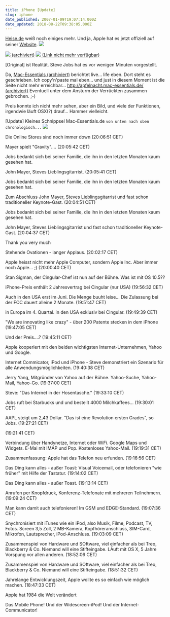 ```yaml
---
title: iPhone [Update]
slug: iphone
date_published: 2007-01-09T19:07:14.000Z
date_updated: 2018-08-22T09:38:05.000Z
---
```


[Heise.de](http://www.heise.de/newsticker/meldung/83454) weiß noch einiges mehr. Und ja, Apple hat es jetzt offiziell auf seiner [Website](http://www.apple.com/iphone/).
[![](//img457.imageshack.us/img457/7743/4537rb1.jpg)](http://www.heise.de/newsticker/meldung/83454)

[![](//img355.imageshack.us/img355/9713/iphone2hw2.jpg) (archiviert)](http://web.archive.org/web/20130617220405/http://img355.imageshack.us/img355/9713/iphone2hw2.jpg)
[![](//img278.imageshack.us/img278/3572/itvao0.jpg) (Link nicht mehr verfügbar)](height=%22417%22%20width=%22502%22%20/%3E)

[Original] ist Realität. Steve Jobs hat es vor wenigen Minuten vorgestellt.

Da, [Mac-Essentials (archiviert)](http://web.archive.org/web/20060117072347/http://www.mac-essentials.de:80/) berichtet live... life eben. Dort steht es geschrieben. Ich copy'n'paste mal eben... und just in diesem Moment ist die Seite nicht mehr erreichbar... [http://apfelnacht.mac-essentials.de/ (archiviert)](http://web.archive.org/web/20070111183156/http://apfelnacht.mac-essentials.de:80/) Eventuell unter dem Ansturm der Verrückten zusammen gebrochen. ;-) 

Preis konnte ich nicht mehr sehen, aber ein Bild, und viele der Funktionen, irgendwie läuft OSX(?) drauf... Hammer vielleicht.

[Update] Kleines Schnippsel Mac-Essentials.de
`von unten nach oben chronologisch...`
![](//img412.imageshack.us/img412/9595/iphonefp5.jpg)

Die Online Stores sind noch immer down
(20:06:51 CET)

Mayer spielt "Gravity"....
(20:05:42 CET)

Jobs bedankt sich bei seiner Familie, die ihn in den letzten Monaten kaum gesehen hat.

John Mayer, Steves Lieblingsgitarrist.
(20:05:41 CET)

Jobs bedankt sich bei seiner Familie, die ihn in den letzten Monaten kaum gesehen hat.

Zum Abschluss John Mayer, Steves Lieblingsgitarrist und fast schon traditioneller Keynote-Gast.
(20:04:51 CET)

Jobs bedankt sich bei seiner Familie, die ihn in den letzten Monaten kaum gesehen hat.

John Mayer, Steves Lieblingsgitarrist und fast schon traditioneller Keynote-Gast.
(20:04:37 CET)

Thank you very much

Stehende Ovationen - langer Applaus.
(20:02:17 CET)

Apple heisst nicht mehr Apple Computer, sondern Apple Inc. Aber immer noch Apple... ;)
(20:00:40 CET)

Stan Sigman, der Cingular-Chef ist nun auf der Bühne. Was ist mit OS 10.5??

iPhone-Preis enthält 2 Jahresvertrag bei Cingular (nur USA)
(19:56:32 CET)

Auch in den USA erst im Juni. Die Menge buuht leise... Die Zulassung bei der FCC dauert alleine 2 Monate.
(19:51:47 CET)

in Europa im 4. Quartal. in den USA exklusiv bei Cingular.
(19:49:39 CET)

"We are innovating like crazy" - über 200 Patente stecken in dem iPhone
(19:47:05 CET)

Und der Preis....?
(19:45:11 CET)

Apple kooperiert mit den beiden wichtigsten Internet-Unternehmen, Yahoo und Google.

Internet Commicator, iPod und iPhone - Steve demonstriert ein Szenario für alle Anwendungsmöglichkeiten.
(19:40:38 CET)

Jerry Yang, Mitgründer von Yahoo auf der Bühne. Yahoo-Suche, Yahoo-Mail, Yahoo-Go.
(19:37:00 CET)

Steve: "Das Internet in der Hosentasche."
(19:33:10 CET)

Jobs ruft bei Starbucks und und bestellt 4000 Milchkaffees...
(19:30:01 CET)

AAPL steigt um 2,43 Dollar. "Das ist eine Revolution ersten Grades", so Jobs.
(19:27:21 CET)

(19:21:41 CET)

Verbindung über Handynetze, Internet oder WiFi. Google Maps und Widgets. E-Mai mit IMAP und Pop. Kostenloses Yahoo-Mail.
(19:19:31 CET)

Zusammenfassung: Apple hat das Telefon neu erfunden.
(19:16:56 CET)

Das Ding kann alles - außer Toast: Visual Voicemail, oder telefonieren "wie früher" mit Hilfe der Tastatur.
(19:14:02 CET)

Das Ding kann alles - außer Toast.
(19:13:14 CET)

Anrufen per Knopfdruck, Konferenz-Telefonate mit mehreren Teilnehmern.
(19:09:24 CET)

Man kann damit auch telefonieren! Im GSM und EDGE-Standard.
(19:07:36 CET)

Snychronisiert mit iTunes wie ein iPod, also Musik, Filme, Podcast, TV, Fotos. Screen 3,5 Zoll, 2 MB-Kamera, Kopfhöreranschluss, SIM-Card, Mikrofon, Lautsprecher, iPod-Anschluss.
(19:03:09 CET)

Zusammenspiel von Hardware und SOftware, viel einfacher als bei Treo, Blackberry & Co. Niemand will eine Stifteingabe. LÄuft mit OS X, 5 Jahre Vorspung vor allen anderen.
(18:52:06 CET)

Zusammenspiel von Hardware und SOftware, viel einfacher als bei Treo, Blackberry & Co. Niemand will eine Stifteingabe.
(18:51:32 CET)

Jahrelange Entwicklungszeit, Apple wollte es so einfach wie möglich machen.
(18:47:33 CET)

Apple hat 1984 die Welt verändert

Das Mobile Phone! Und der Widescreen-iPod! Und der Internet-Communicator!
